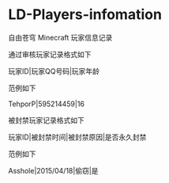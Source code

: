 # LD-Players-infomation

自由苍穹 Minecraft 玩家信息记录

通过审核玩家记录格式如下

  玩家ID|玩家QQ号码|玩家年龄
  
范例如下

TehporP|595214459|16

被封禁玩家记录格式如下

  玩家ID|被封禁时间|被封禁原因|是否永久封禁
  
范例如下

Asshole|2015/04/18|偷窃|是
